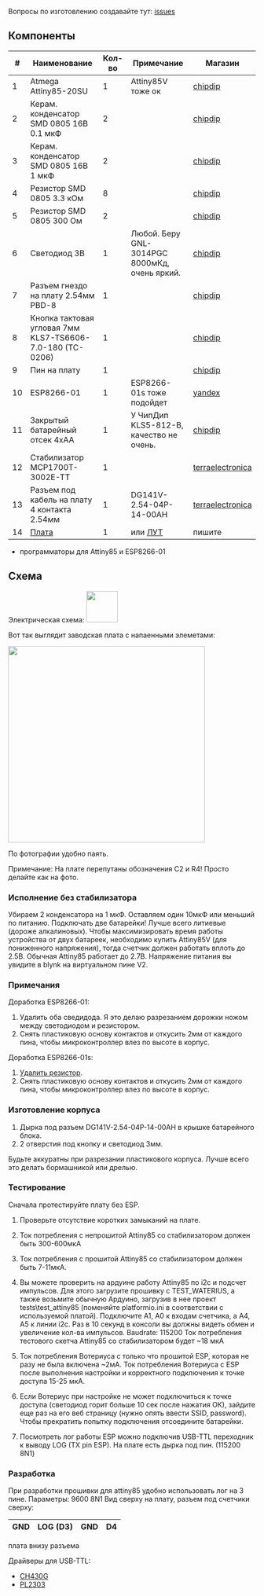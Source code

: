 
Вопросы по изготовлению создавайте тут: [issues](https://github.com/dontsovcmc/waterius/issues)

## Компоненты

| # | Наименование | Кол-во | Примечание | Магазин |   
| ---- | ---- | ---- | ---- | ---- |
| 1 | Atmega Attiny85-20SU | 1 | Attiny85V тоже ок | [chipdip](https://www.chipdip.ru/product/attiny85-20su) |
| 2 | Керам. конденсатор SMD 0805 16В 0.1 мкФ | 2 |  | [chipdip](https://www.chipdip.ru/product/grm21br71h104k) |
| 3 | Керам. конденсатор SMD 0805 16В 1 мкФ  | 2 |  | [chipdip](https://www.chipdip.ru/product/grm21br71c105k) |
| 4 | Резистор SMD 0805 3.3 кОм | 8 |  | [chipdip](https://www.chipdip.ru/product0/9000079498) |
| 5 | Резистор SMD 0805 300 Ом | 2 |  | [chipdip](https://www.chipdip.ru/product0/9000079473) |
| 6 | Светодиод 3В | 1 | Любой. Беру GNL-3014PGC 8000мКд, очень яркий. | [chipdip](https://www.chipdip.ru/product/gnl-3014pgc) |
| 7 | Разъем гнездо на плату 2.54мм PBD-8 | 1 |  | [chipdip](https://www.chipdip.ru/product/pbd-8) |
| 8 | Кнопка тактовая угловая 7мм KLS7-TS6606-7.0-180 (TC-0206) | 1 |  | [chipdip](https://www.chipdip.ru/product/kls7-ts6606-7.0-180-tc-0206) |
| 9 | Пин на плату | 1 |  | [chipdip](https://www.chipdip.ru/product/tyco-826629-2) |
| 10 | ESP8266-01 | 1 | ESP8266-01s тоже подойдет | [yandex](https://yandex.ru/search/?text=ESP8266-01&lr=213) |
| 11 | Закрытый батарейный отсек 4xAA | 1 | У ЧипДип KLS5-812-B, качество не очень. | [chipdip](https://www.chipdip.ru/product/fc1-5230) |
| 12 | Стабилизатор MCP1700T-3002E-TT | 1 |  | [terraelectronica](https://www.terraelectronica.ru/product/241237) |
| 13 | Разъем под кабель на плату 4 контакта 2.54мм | 1 | DG141V-2.54-04P-14-00AH | [terraelectronica](https://www.terraelectronica.ru/product/1072180) |
| 14 | [Плата](https://github.com/dontsovcmc/waterius/raw/master/Board/waterius-factory-board.jpg) | 1 | или [ЛУТ](https://github.com/dontsovcmc/ImpCounter/raw/master/Board/waterius-homemade-board.png) | пишите |
+ программаторы для Attiny85 и ESP8266-01

## Схема

Электрическая схема: 
<img src="https://github.com/dontsovcmc/waterius/blob/master/Board/scheme.png" data-canonical-src="https://github.com/dontsovcmc/waterius/blob/master/Board/scheme.png" width="64"/> 


Вот так выглядит заводская плата с напаенными элеметами:

<img src="https://github.com/dontsovcmc/waterius/raw/master/Board/waterius-factory-board.jpg" data-canonical-src="https://github.com/dontsovcmc/waterius/raw/master/Board/waterius-factory-board.jpg" width="400"/>

По фотографии удобно паять.

Примечание: На плате перепутаны обозначения C2 и R4! Просто делайте как на фото.

### Исполнение без стабилизатора

Убираем 2 конденсатора на 1 мкФ. Оставляем один 10мкФ или меньший по питанию.
Подключать две батарейки! Лучше всего литиевые (дороже алкалиновых).
Чтобы максимизировать время работы устройства от двух батареек, необходимо купить Attiny85V (для пониженного напряжения), тогда счетчик должен работать вплоть до 2.5В. Обычная Attiny85 работает до 2.7В. 
Напряжение питания вы увидите в blynk на виртуальном пине V2.

### Примечания

Доработка ESP8266-01:
1. Удалить оба сведидода. Я это делаю разрезанием дорожки ножом между светодиодом и резистором.
2. Снять пластиковую основу контактов и откусить 2мм от каждого пина, чтобы микроконтроллер влез по высоте в корпус.

Доработка ESP8266-01s:
1. [Удалить резистор](https://esp8266.ru/forum/threads/esp-01s-vysokoe-potreblenie-vo-sne-200ua.3591/).
2. Снять пластиковую основу контактов и откусить 2мм от каждого пина, чтобы микроконтроллер влез по высоте в корпус.


### Изготовление корпуса

1. Дырка под разъем DG141V-2.54-04P-14-00AH в крышке батарейного блока.
2. 2 отверстия под кнопку и светодиод 3мм. 

Будьте аккуратны при разрезании пластикового корпуса. Лучше всего это делать бормашникой или дрелью. 

### Тестирование

Сначала протестируйте плату без ESP.
1. Проверьте отсутствие коротких замыканий на плате.
2. Ток потребления с непрошитой Attiny85 со стабилизатором должен быть 300-600мкА
3. Ток потребления с прошитой Attiny85 со стабилизатором должен быть 7-11мкА. 
4. Вы можете проверить на ардуине работу Attiny85 по i2c и подсчет импульсов. Для этого загрузите прошивку с TEST_WATERIUS, а также возьмите обычную Ардуино, загрузив в нее проект tests\test_attiny85 (поменяйте platformio.ini в соответствии с используемой платой). Подключите A1, A0 к входам счетчика, а A4, A5 к линии i2c. Раз в 10 секунд в консоли вы должны видеть обмен и увеличение кол-ва импульсов. Baudrate: 115200 
Ток потребления тестового скетча Attiny85 со стабилизатором будет ~18 мкА

5. Ток потребления Вотериуса с только что прошитой ESP, которая не разу не была включена ~2мА.
Ток потребления Вотериуса с ESP после выполнения настройки и корректного подключения к точке доступа 15-25 мкА.

6. Если Вотериус при настройке не может подключиться к точке доступа (светодиод горит больше 10 сек после нажатия ОК), зайдите еще раз на его веб страницу (нужно опять ввести SSID, password). Чтобы прекратить попытку подключения отсоедините батарейки.

7. Посмотреть лог работы ESP можно подключив USB-TTL переходник к выводу LOG (TX pin ESP). На плате есть дырка под пин. (115200 8N1)

### Разработка

При разработки прошивки для attiny85 удобно использовать лог на 3 пине. Параметры: 9600 8N1
Вид сверху на плату, разъем под счетчики сверху:

| GND | LOG (D3) | GND |  D4 | 
| ---- | ---- | ---- | ---- |
 плата внизу разъема
 
Драйверы для USB-TTL:
- [CH430G](https://all-arduino.ru/drajver-ch340g-dlya-arduino/)
- [PL2303](http://www.prolific.com.tw/US/ShowProduct.aspx?p_id=225&pcid=41)
